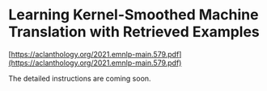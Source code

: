 # Learning Kernel-Smoothed Machine Translation with Retrieved Examples

[https://aclanthology.org/2021.emnlp-main.579.pdf](https://aclanthology.org/2021.emnlp-main.579.pdf)

The detailed instructions are coming soon.
